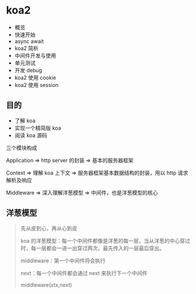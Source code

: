 # koa2

- 概览
- 快速开始
- async await
- koa2 简析
- 中间件开发与使用
- 单元测试
- 开发 debug
- koa2 使用 cookie
- koa2 使用 session

## 目的

- 了解 koa
- 实现一个精简版 koa
- 阅读 koa 源码

三个模块构成

Application => http server 的封装 => 基本的服务器框架

Context => 理解 koa 上下文 => 服务器框架基本数据结构的封装，用以 http 请求解析及响应

Middleware => 深入理解洋葱模型 => 中间件，也是洋葱模型的核心

## 洋葱模型

> 先从皮到心，再从心到皮
>
> koa 的洋葱模型：每一个中间件都像是洋葱的每一层，当从洋葱的中心穿过时，每一层都会一进一出穿过两次，最先传入的一层最后穿出。
>
> middleware：第一个中间件将会执行
>
> next：每一个中间件都会通过 next 来执行下一个中间件
>
> middleware(xtx,next)
